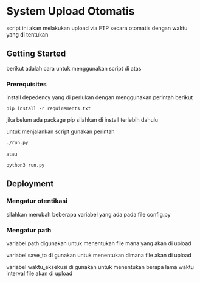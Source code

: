 # System Upload Otomatis

script ini akan melakukan upload via FTP secara otomatis dengan waktu yang di tentukan

## Getting Started

berikut adalah cara untuk menggunakan script di atas

### Prerequisites

install depedency yang di perlukan dengan menggunakan perintah berikut

```
pip install -r requirements.txt
```

jika belum ada package pip silahkan di install terlebih dahulu

untuk menjalankan script gunakan perintah

```
./run.py
```

atau

```
python3 run.py
```

## Deployment

### Mengatur otentikasi

silahkan merubah beberapa variabel yang ada pada file config.py

### Mengatur path

variabel path digunakan untuk menentukan file mana yang akan di upload

variabel save_to di gunakan untuk menentukan dimana file akan di upload

variabel waktu_eksekusi di gunakan untuk menentukan berapa lama waktu interval file akan di upload
